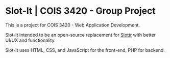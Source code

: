 <h1>Slot-It | COIS 3420 - Group Project </h1>

This is a project for COIS 3420 - Web Application Development.

Slot-It intended to be an open-source replacement for [Slottr](https://www.slottr.com) with better UI/UX and functionality.

Slot-It uses HTML, CSS, and JavaScript for the front-end, PHP for backend.

